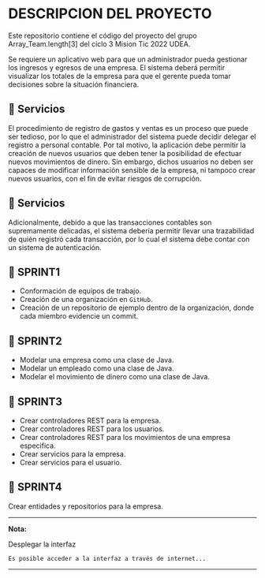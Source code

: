 # DESCRIPCION DEL PROYECTO

Este repositorio contiene el código del proyecto del grupo Array_Team.length[3]
del ciclo 3 Mision Tic 2022 UDEA.

Se requiere un aplicativo web para que un administrador pueda gestionar los
ingresos y egresos de una empresa. El sistema deberá permitir visualizar los
totales de la empresa para que el gerente pueda tomar decisiones sobre la
situación financiera.

## 🔹 Servicios

El procedimiento de registro de gastos y ventas es un proceso que puede ser
tedioso, por lo que el administrador del sistema puede decidir delegar el
registro a personal contable. Por tal motivo, la aplicación debe permitir la
creación de nuevos usuarios que deben tener la posibilidad de efectuar
nuevos movimientos de dinero. Sin embargo, dichos usuarios no deben ser
capaces de modificar información sensible de la empresa, ni tampoco crear
nuevos usuarios, con el fin de evitar riesgos de corrupción.

## 🔹 Servicios

Adicionalmente, debido a que las transacciones contables son
supremamente delicadas, el sistema debería permitir llevar una trazabilidad
de quién registró cada transacción, por lo cual el sistema debe contar con un
sistema de autenticación.

## 🔸 **SPRINT1**
- Conformación de equipos de trabajo.
- Creación de una organización en `GitHub`.
- Creación de un repositorio de ejemplo dentro de la organización, donde cada miembro evidencie un commit.


## 🔸 **SPRINT2**
- Modelar una empresa como una clase de Java.
- Modelar un empleado como una clase de Java.
- Modelar el movimiento de dinero como una clase de Java.

## 🔸 **SPRINT3**

- Crear controladores REST para la empresa.
- Crear controladores REST para los usuarios.
- Crear controladores REST para los movimientos de una empresa especifica.
- Crear servicios para la empresa.
- Crear servicios para el usuario.

## 🔸 **SPRINT4**
Crear entidades y repositorios para la empresa.

-------

**Nota:** 

Desplegar la interfaz

`
    Es posible acceder a la interfaz a través de internet...
`

-------
